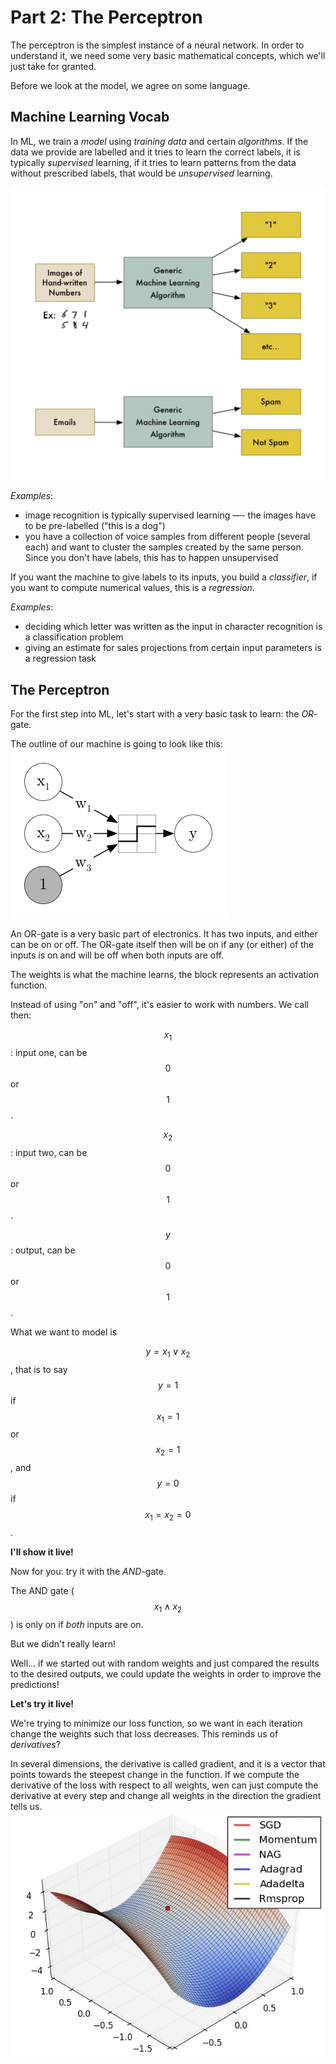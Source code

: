 <script src="https://cdn.mathjax.org/mathjax/latest/MathJax.js?config=TeX-AMS-MML_HTMLorMML" type="text/javascript"></script> 

Part 2: The Perceptron
==================

The perceptron is the simplest instance of a neural network. In order to understand it, we need some very basic mathematical concepts, which we'll just take for granted.

Before we look at the model, we agree on some language.

## Machine Learning Vocab

In ML, we train a _model_ using _training data_ and certain _algorithms_. If the data we provide are labelled and it tries to learn the correct labels, it is typically _supervised_ learning, if it tries to learn patterns from the data without prescribed labels, that would be _unsupervised_ learning.

![Schema](Schema.png)

*Examples*:

- image recognition is typically supervised learning —- the images have to be pre-labelled ("this is a dog")
- you have a collection of voice samples from different people (several each) and want to cluster the samples created by the same person. Since you don't have labels, this has to happen unsupervised

If you want the machine to give labels to its inputs, you build a _classifier_, if you want to compute numerical values, this is a _regression_.

*Examples*:

- deciding which letter was written as the input in character recognition is a classification problem
- giving an estimate for sales projections from certain input parameters is a regression task

## The Perceptron

For the first step into ML, let's start with a very basic task to learn: the *OR*-gate.

The outline of our machine is going to look like this: 
![OR-NN](OR.png)

An OR-gate is a very basic part of electronics. It has two inputs, and either can be on or off. The OR-gate itself then will be on if any (or either) of the inputs is on and will be off when both inputs are off.

The weights is what the machine learns, the block represents an activation function.

Instead of using "on" and "off", it's easier to work with numbers. We call then:

$$x_1$$: input one, can be $$0$$ or $$1$$.

$$x_2$$: input two, can be $$0$$ or $$1$$.

$$y$$: output, can be $$0$$ or $$1$$.

What we want to model is

$$y = x_1 \lor x_2$$, that is to say $$y=1$$ if $$x_1=1$$ or $$x_2=1$$, and $$y=0$$ if $$x_1=x_2=0$$.

**I'll show it live!**

Now for you: try it with the *AND*-gate.

The AND gate ($$x_1 \land x_2$$) is only on if _both_ inputs are on.

But we didn't really learn!

Well... if we started out with random weights and just compared the results to the desired outputs, we could update the weights in order to improve the predictions!

**Let's try it live!**

We're trying to minimize our loss function, so we want in each iteration change the weights such that loss decreases. This reminds us of _derivatives_?

In several dimensions, the derivative is called gradient, and it is a vector that points towards the steepest change in the function. If we compute the derivative of the loss with respect to all weights, wen can just compute the derivative at every step and change all weights in the direction the gradient tells us.
![Grad](grad.gif)